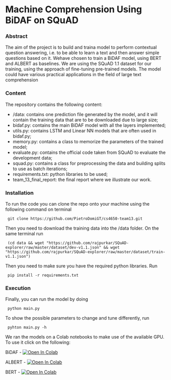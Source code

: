 # Machine Comprehension Using BiDAF on SQuAD
### Abstract
The  aim  of  the  project  is  to  build  and  traina  model  to  perform  contextual  question  answering,  i.e.   to  be  able  to  learn  a  text  and then answer simple questions based on it.  Wehave  chosen  to  train  a  BiDAF  model,  using BERT and ALBERT as baselines.  We are using  the  SQuAD  1.1  dataset  for  our  training, using the approach of fine-tuning pre-trained models.  The model could have various practical applications in the field of large text comprehension

### Content
The repository contains the following content:
*   /data: contains one prediction file generated by the model, and it will contain the training data that are to be downloaded due to large size;
*   bidaf.py: contains the main BiDAF model with all the layers implemented;
*   utils.py: contains LSTM and Linear NN models that are often used in bidaf.py;
*   memory.py: contains a class to memorize the parameters of the trained model;
*   evaluate.py: contains the official code taken from SQuAD to evaluate the development data;
*   squad.py: contains a class for preprocessing the data and building splits to use as batch iterations;
*   requirements.txt: python libraries to be used;
*   team_13_final_report: the final report where we illustrate our work.

### Installation
To run the code you can clone the repo onto your machine using the following command on terminal
```
 git clone https://github.com/PietroDomiGT/cs4650-team13.git
```
Then you need to download the training data into the /data folder. On the same terminal run
```
 (cd data && wget "https://github.com/rajpurkar/SQuAD-explorer/raw/master/dataset/dev-v1.1.json" && wget "https://github.com/rajpurkar/SQuAD-explorer/raw/master/dataset/train-v1.1.json")
```
Then you need to make sure you have the required python libraries. Run
```
 pip install -r requirements.txt
```
### Execution
Finally, you can run the model by doing
```
 python main.py
```
To show the possible parameters to change and tune differently, run
```
 pyhton main.py -h
```

We ran the models on a Colab notebooks to make use of the available GPU. To use it click on the following:

BiDAF - [![Open In Colab](https://colab.research.google.com/assets/colab-badge.svg)](https://colab.research.google.com/drive/1Pe6WuBVGRMpGcuqOFfmzMlEi8UCaSZOm)

ALBERT - [![Open In Colab](https://colab.research.google.com/assets/colab-badge.svg)](https://colab.research.google.com/drive/1Bh3d1h_cmE-ExxLbALq104LtcayBQXG3)

BERT - [![Open In Colab](https://colab.research.google.com/assets/colab-badge.svg)](https://colab.research.google.com/drive/1ZctjDf4bz7XbmQqHvmWNzQaSHI8M0uSj)
